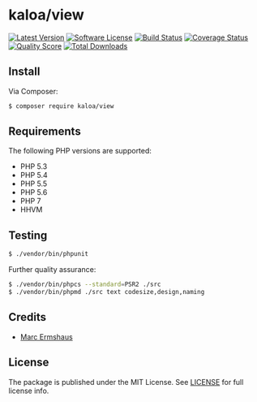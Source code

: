 # kaloa/view

[![Latest Version](https://img.shields.io/github/release/mermshaus/kaloa-view.svg?style=flat-square)](https://github.com/mermshaus/kaloa-view/releases)
[![Software License](https://img.shields.io/badge/license-MIT-brightgreen.svg?style=flat-square)](https://github.com/mermshaus/kaloa-view/blob/master/LICENSE)
[![Build Status](https://img.shields.io/travis/mermshaus/kaloa-view/master.svg?style=flat-square)](https://travis-ci.org/mermshaus/kaloa-view)
[![Coverage Status](https://img.shields.io/scrutinizer/coverage/g/mermshaus/kaloa-view.svg?style=flat-square)](https://scrutinizer-ci.com/g/mermshaus/kaloa-view/code-structure)
[![Quality Score](https://img.shields.io/scrutinizer/g/mermshaus/kaloa-view.svg?style=flat-square)](https://scrutinizer-ci.com/g/mermshaus/kaloa-view)
[![Total Downloads](https://img.shields.io/packagist/dt/mermshaus/kaloa-view.svg?style=flat-square)](https://packagist.org/packages/kaloa/view)


## Install

Via Composer:

~~~ bash
$ composer require kaloa/view
~~~


## Requirements

The following PHP versions are supported:

- PHP 5.3
- PHP 5.4
- PHP 5.5
- PHP 5.6
- PHP 7
- HHVM


## Testing

~~~ bash
$ ./vendor/bin/phpunit
~~~

Further quality assurance:

~~~ bash
$ ./vendor/bin/phpcs --standard=PSR2 ./src
$ ./vendor/bin/phpmd ./src text codesize,design,naming
~~~


## Credits

- [Marc Ermshaus](https://github.com/mermshaus)


## License

The package is published under the MIT License. See [LICENSE](https://github.com/mermshaus/kaloa-view/blob/master/LICENSE) for full license info.
